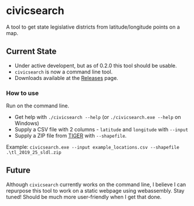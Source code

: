 # civicsearch
A tool to get state legislative districts from latitude/longitude points on a map.

## Current State
* Under active developent, but as of 0.2.0 this tool should be usable.
* `civicsearch` is now a command line tool.
* Downloads available at the [Releases](https://github.com/rfilmyer/civicsearch/releases/) page.

### How to use
Run on the command line.

* Get help with `./civicsearch --help` (or `./civicsearch.exe --help` on Windows)
* Supply a CSV file with 2 columns - `latitude` and `longitude` with `--input`
* Supply a ZIP file from [TIGER](https://www.census.gov/geographies/mapping-files/time-series/geo/tiger-line-file.html) with `--shapefile`.

Example:
`civicsearch.exe --input example_locations.csv --shapefile .\tl_2019_25_sldl.zip`

## Future

Although `civicsearch` currently works on the command line, I believe I can repurpose this tool to work on a static webpage using webassembly. Stay tuned! Should be much more user-friendly when I get that done.
